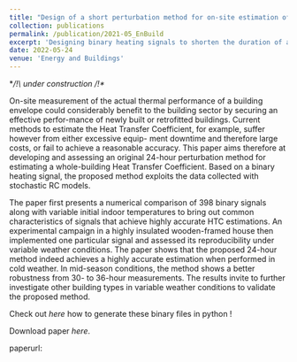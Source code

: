 ```yaml
---
title: "Design of a short perturbation method for on-site estimation of a building envelope thermal performance"
collection: publications
permalink: /publication/2021-05_EnBuild
excerpt: 'Designing binary heating signals to shorten the duration of an on-site HTC measurement'
date: 2022-05-24
venue: 'Energy and Buildings'
---
```


**/!\ under construction /!\**

On-site measurement of the actual thermal performance of a building envelope could considerably benefit
to the building sector by securing an effective perfor-mance of newly built or retrofitted buildings. Current
methods to estimate the Heat Transfer Coefficient, for example, suffer however from either excessive equip-
ment downtime and therefore large costs, or fail to achieve a reasonable accuracy. This paper aims therefore
at developing and assessing an original 24-hour perturbation method for estimating a whole-building Heat
Transfer Coefficient. Based on a binary heating signal, the proposed method exploits the data collected with
stochastic RC models.

The paper first presents a numerical comparison of 398 binary signals along with variable initial indoor
temperatures to bring out common characteristics of signals that achieve highly accurate HTC estimations.
An experimental campaign in a highly insulated wooden-framed house then implemented one particular
signal and assessed its reproducibility under variable weather conditions. The paper shows that the proposed
24-hour method indeed achieves a highly accurate estimation when performed in cold weather. In mid-season
conditions, the method shows a better robustness from 30- to 36-hour measurements. The results invite to
further investigate other building types in variable weather conditions to validate the proposed method.


Check out *here* how to generate these binary files in python !

Download paper *here*.

paperurl: 
